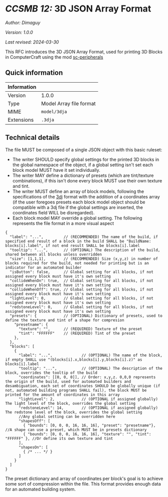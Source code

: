 # *CCSMB 12:* 3D JSON Array Format

*Author: Dimaguy*

*Version: 1.0.0*

*Last revised: 2024-03-30*

This RFC introduces the 3D JSON Array Format, used for printing 3D Blocks in ComputerCraft using the mod [sc-peripherals](https://github.com/SwitchCraftCC/sc-peripherals)

## Quick information

| Information |                           |
| ----------- | ------------------------- |
| Version     | 1.0.0                     |
| Type        | Model Array file format   |
| MIME        | `model/3dja`              |
| Extensions  | `.3dja`                   |

## Technical details

The file MUST be composed of a single JSON object with this basic ruleset:
- The writer SHOULD specify global settings for the printed 3D blocks in the global namespace of the object, if a global setting isn't set each block model MUST have it set individually.
- The writer MAY define a dictionary of presets (which are tint/texture combinations), if this isn't done every block MUST use their own texture and tint.
- The writer MUST define an array of block models, following the specifications of the [3dj](https://docs.sc3.io/features/sc-peripherals.html#_3dj-format) format with the addition of a coordinates array (if the user foregoes presets each block model object should be compatible with a 3dj file if the global settings are inserted, the coordinates field WILL be disregarded).
- Each block model MAY override a global setting.
The following represents the file format in a more visual aspect
```jsonc
{
  "label": "...",         // (RECOMMENDED) The name of the build, if specified end result of a block in the build SHALL be "BuildName: blocks[i].label", if not end result SHALL be blocks[i].label
  "tooltip": "...",       // (OPTIONAL) The description of the build, shared between all blocks unless overridden
  "size": [1,1,1],        // (RECOMMENDED) Size (x,y,z) in number of blocks required for the build, not needed for printing but is an indicator for an automated builder
  "isButton": false,      // Global setting for all blocks, if not assigned every block must have it's own setting
  "collideWhenOn": true,  // Global setting for all blocks, if not assigned every block must have it's own setting
  "collideWhenOff": true, // Global setting for all blocks, if not assigned every block must have it's own setting
  "lightLevel": 0,        // Global setting for all blocks, if not assigned every block must have it's own setting
  "redstoneLevel": 0,     // Global setting for all blocks, if not assigned every block must have it's own setting
  "presets": {            // (OPTIONAL) Dictionary of presets, used to define the texture and tint of a shape for compresion
    "presetname": {
      "texture": "",      // (REQUIRED) Texture of the preset
      "tint": "FFFFFF"    // (REQUIRED) Tint of the preset
    },
  },
  "blocks": [
    {
      "label": "...",             // (OPTIONAL) The name of the block, if empty SHALL use "(blocks[i].x,blocks[i].y,blocks[i].z)" as blocks[i].label
      "tooltip": "...",           // (OPTIONAL) The description of the block, overrides the tooltip of the build
      "coordinates": [[0, 0, 0]], // Order: x,y,z. 0,0,0 represents the origin of the build, used for automated builders and desambiguation, each set of coordinates SHOULD be globally unique (if not, automated building programs SHALL fail), the block MUST be printed for the amount of coordinates in this array
      "lightLevel": 2,            // (OPTIONAL if assigned globally) The light level of the block, overrides the global setting
      "redstoneLevel": 14,        // (OPTIONAL if assigned globally) The redstone level of the block, overrides the global setting
      //Any global setting can be overridden here
      "shapesOff": [
        { "bounds": [0, 0, 0, 16, 16, 16], "preset": "presetname"},           //A shape can use a preset, which MUST be in presets dictionary
        { "bounds": [0, 0, 0, 16, 16, 16], "texture": "", "tint": "FFFFFF" }, //Or define its own texture and tint
      ],
      "shapesOn": [
        { /* ... */ }
      ]
    }
  ]
}
```
The preset dictionary and array of coordinates per block's goal is to achieve some sort of compression within the file.
This format provides enough data for an automated building system.
